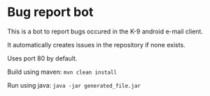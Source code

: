 # Bug report bot

This is a bot to report bugs occured in the K-9 android e-mail client.

It automatically creates issues in the repository if none exists.

Uses port 80 by default.

Build  using maven:
`mvn clean install`

Run using java:
`java -jar generated_file.jar`
